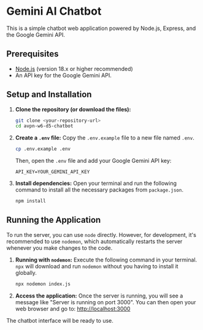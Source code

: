# Gemini AI Chatbot

This is a simple chatbot web application powered by Node.js, Express, and the Google Gemini API.

## Prerequisites

- [Node.js](https://nodejs.org/) (version 18.x or higher recommended)
- An API key for the Google Gemini API.

## Setup and Installation

1.  **Clone the repository (or download the files):**
    ```bash
    git clone <your-repository-url>
    cd avpn-w6-d5-chatbot

    ```

2.  **Create a `.env` file:**
    Copy the `.env.example` file to a new file named `.env`.
    ```bash
    cp .env.example .env
    ```
    Then, open the `.env` file and add your Google Gemini API key:
    ```
    API_KEY=YOUR_GEMINI_API_KEY
    ```

3.  **Install dependencies:**
    Open your terminal and run the following command to install all the necessary packages from `package.json`.
    ```bash
    npm install
    ```

## Running the Application

To run the server, you can use `node` directly. However, for development, it's recommended to use `nodemon`, which automatically restarts the server whenever you make changes to the code.

1.  **Running with `nodemon`:**
    Execute the following command in your terminal. `npx` will download and run `nodemon` without you having to install it globally.
    ```bash
    npx nodemon index.js
    ```

2.  **Access the application:**
    Once the server is running, you will see a message like "Server is running on port 3000". You can then open your web browser and go to:
    [http://localhost:3000](http://localhost:3000)

The chatbot interface will be ready to use.
